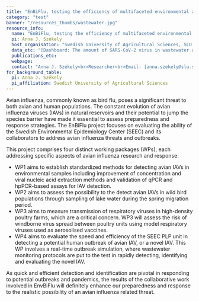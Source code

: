 ```yaml
---
title: "EnBiFlu, testing the efficiency of multifaceted environmental assessment of avian influenza threats and outbreaks"
category: "test"
banner: "/resources_thumbs/wastewater.jpg"
resource_info:
  name: "EnBiFlu, testing the efficiency of multifaceted environmental assessment of avian influenza threats and outbreaks"
  pi: Anna J. Székely
  host_organisation: "Swedish University of Agricultural Sciences, SLU."
  data_etc: "[Dashboard: The amount of SARS-CoV-2 virus in wastewater across Sweden](https://www.pathogens.se/dashboards/wastewater/)"
  publications_etc:
  webpage:
  contact: "Anna J. Székely<br>Researcher<br>Email: [anna.szekely@slu.se](mailto:anna.szekely@slu.se)"
for_background_table:
  pi: Anna J. Székely
  pi_affiliation: Swedish University of Agricultural Sciences
---
```


Avian influenza, commonly known as bird flu, poses a significant threat to both avian and human populations. The constant evolution of avian influenza viruses (IAVs) in natural reservoirs and their potential to jump the species barrier have made it essential to assess preparedness and response strategies. The EnBiFlu project focuses on evaluating the ability of the Swedish Environmental Epidemiology Center (SEEC) and its collaborators to address avian influenza threats and outbreaks.

This project comprises four distinct working packages (WPs), each addressing specific aspects of avian influenza research and response:

- WP1 aims to establish standardized methods for detecting avian IAVs in environmental samples including improvement of concentration and viral nucleic acid extraction methods and validation of qPCR and hpPCR-based assays for IAV detection.
- WP2 aims to assess the possibility to the detect avian IAVs in wild bird populations through sampling of lake water during the spring migration period.
- WP3 aims to measure transmission of respiratory viruses in high-density poultry farms, which are a critical concern. WP3 will assess the risk of windborne virus spread between poultry units using model respiratory viruses used as aerosolised vaccines.
- WP4 aims to evaluate the speed and efficiency of the SEEC PLP unit in detecting a potential human outbreak of avian IAV, or a novel IAV. This WP involves a real-time outbreak simulation, where wastewater monitoring protocols are put to the test in rapidly detecting, identifying and evaluating the novel IAV.

As quick and efficient detection and identification are pivotal in responding to potential outbreaks and pandemics, the results of the collaborative work involved in EnvBiFlu will definitely enhance our preparedness and response to the realistic possibility of an avian influenza related threat.
